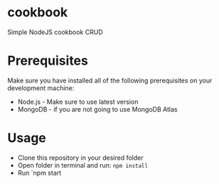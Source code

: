 # cookbook
Simple NodeJS cookbook CRUD

# Prerequisites
Make sure you have installed all of the following prerequisites on your development machine:
- Node.js - Make sure to use latest version
- MongoDB - if you are not going to use MongoDB Atlas

# Usage
- Clone this repository in your desired folder
- Open folder in terminal and run: `npm install`
- Run `npm start
